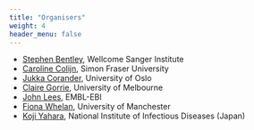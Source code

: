 ```yaml
---
title: "Organisers"
weight: 4
header_menu: false
---
```


- [Stephen Bentley](https://www.sanger.ac.uk/person/bentley-stephen-d/), Wellcome Sanger Institute
- [Caroline Colijn](https://www.sfu.ca/math/people/faculty/ccolijn/), Simon Fraser University
- [Jukka Corander](https://www.med.uio.no/imb/english/people/aca/jukkac/), University of Oslo
- [Claire Gorrie](https://biomedicalsciences.unimelb.edu.au/research/emcra/researcher-profiles/claire-gorrie), University of Melbourne
- [John Lees](https://www.ebi.ac.uk/research/lees/), EMBL-EBI
- [Fiona Whelan](http://www.whelanlab.co.uk/), University of Manchester
- [Koji Yahara](https://sites.google.com/site/kojiyahara/), National Institute of Infectious Diseases (Japan)